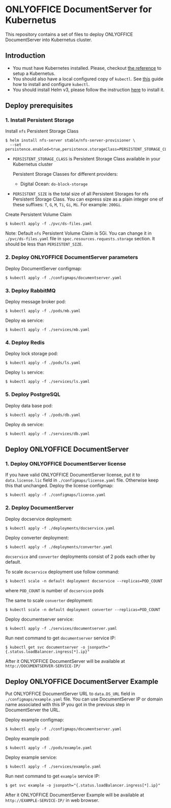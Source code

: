 # ONLYOFFICE DocumentServer for Kubernetus

This repository contains a set of files to deploy ONLYOFFICE DocumentServer into Kubernetus cluster.

## Introduction

- You must have Kubernetes installed. Please, checkout [the reference](https://kubernetes.io/docs/setup/) to setup a Kubernetus.
- You should also have a local configured copy of `kubectl`. See [this](https://kubernetes.io/docs/tasks/tools/install-kubectl/) guide how to install and configure `kubectl`.
- You should install Helm v3, please follow the instruction [here](https://helm.sh/docs/intro/install/) to install it.

## Deploy prerequisites

### 1. Install Persistent Storage

Install `nfs` Persistent Storage Class
```
$ helm install nfs-server stable/nfs-server-provisioner \
  --set persistence.enabled=true,persistence.storageClass=PERSISTENT_STORAGE_CLASS,persistence.size=PERSISTENT_SIZE
```

- `PERSISTENT_STORAGE_CLASS` is Persistent Storage Class available in your Kubernetus cluster

  Persistent Storage Classes for different providers:
  - Digital Ocean: `do-block-storage`

- `PERSISTENT_SIZE` is the total size of all Persistent Storages for nfs Persistent Storage Class. You can express size as a plain integer one of these suffixes: `T`, `G`, `M`, `Ti`, `Gi`, `Mi`. For example: `200Gi`.

Create Persistent Volume Claim
```
$ kubectl apply -f ./pvc/ds-files.yaml
```
Note: Default `nfs` Persistent Volume Claim is 5Gi. You can change it in `./pvc/ds-files.yaml` file in `spec.resources.requests.storage` section. It should be less than `PERSISTENT_SIZE`.

### 2. Deploy ONLYOFFICE DocumentServer parameters
Deploy DocumentServer configmap:
```
$ kubectl apply -f ./configmaps/documentserver.yaml
```

### 3. Deploy RabbitMQ
Deploy message broker pod:
```
$ kubectl apply -f ./pods/mb.yaml
```
Deploy `mb` service:
```
$ kubectl apply -f ./services/mb.yaml
```

### 4. Deploy Redis
Deploy lock storage pod:
```
$ kubectl apply -f ./pods/ls.yaml
```
Deploy `ls` service:
```
$ kubectl apply -f ./services/ls.yaml
```

### 5. Deploy PostgreSQL
Deploy data base pod:
```
$ kubectl apply -f ./pods/db.yaml
```
Deploy `db` service:
```
$ kubectl apply -f ./services/db.yaml
```

## Deploy ONLYOFFICE DocumentServer

### 1. Deploy ONLYOFFICE DocumentServer license
If you have valid ONLYOFFICE DocumentServer license, put it to `data.license.lic` field in `./configmaps/license.yaml` file. Otherwise keep this that unchanged.
Deploy the license configmap:
```
$ kubectl apply -f ./configmaps/license.yaml
```

### 2. Deploy DocumentServer

Deploy docservice deployment:
```
$ kubectl apply -f ./deployments/docservice.yaml
```

Deploy converter deployment:
```
$ kubectl apply -f ./deployments/converter.yaml
```

`docservice` and `converter` deployments consist of 2 pods each other by default.

To scale `docservice` deployment use follow command:
```
$ kubectl scale -n default deployment docservice --replicas=POD_COUNT
```
where `POD_COUNT` is number of `docservice` pods

The same to scale `converter` deployment:
```
$ kubectl scale -n default deployment converter --replicas=POD_COUNT
```

Deploy documentserver service:
```
$ kubectl apply -f ./services/documentserver.yaml
```
Run next command to get `documentserver` service IP:
```
$ kubectl get svc documentserver -o jsonpath="{.status.loadBalancer.ingress[*].ip}"
```

After it ONLYOFFICE DocumentServer will be available at `http://DOCUMENTSERVER-SERVICE-IP/`

## Deploy ONLYOFFICE DocumentServer Example

Put ONLYOFFICE DocumentServer URL to `data.DS_URL` field in `./configmaps/example.yaml` file.
You can use DocumentServer IP or domain name associated with this IP you got in the previous step in DocumentServer the URL.

Deploy example configmap:
```
$ kubectl apply -f ./configmaps/documentserver.yaml
```

Deploy example pod:
```
$ kubectl apply -f ./pods/example.yaml
```
Deploy example service:
```
$ kubectl apply -f ./services/example.yaml
```
Run next command to get `example` service IP:
```
$ get svc example -o jsonpath="{.status.loadBalancer.ingress[*].ip}"
```

After it ONLYOFFICE DocumentServer Example will be available at `http://EXAMPLE-SERVICE-IP/` in web browser.